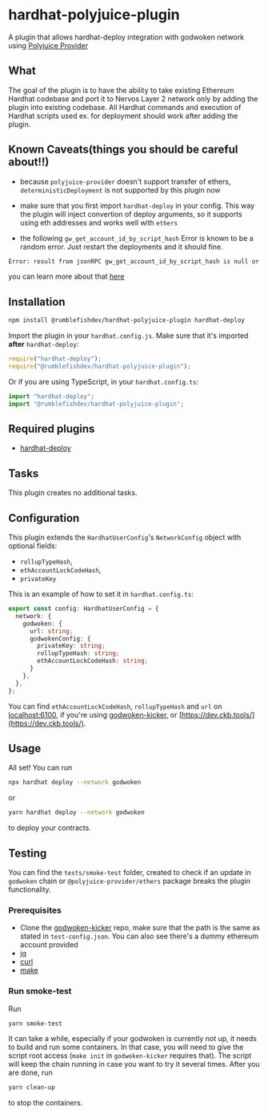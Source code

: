 # hardhat-polyjuice-plugin

A plugin that allows hardhat-deploy integration with godwoken network using [Polyjuice Provider](https://github.com/nervosnetwork/polyjuice-provider)

## What

The goal of the plugin is to have the ability to take existing Ethereum Hardhat codebase and port it to Nervos Layer 2 network only by adding the plugin into existing codebase. All Hardhat commands and execution of Hardhat scripts used ex. for deployment should work after adding the plugin.

## Known Caveats(things you should be careful about!!)

- because `polyjuice-provider` doesn't support transfer of ethers, `deterministicDeployment` is not supported by this plugin now

- make sure that you first import `hardhat-deploy` in your config. This way the plugin will inject convertion of deploy arguments, so it supports using eth addresses and works well with `ethers`

- the following `gw_get_account_id_by_script_hash` Error is known to be a random error. Just restart the deployments and it should fine.

```bash
Error: result from jsonRPC gw_get_account_id_by_script_hash is null or undefined. unable to fetch account id from script hash 0x73d89c5d14c9d71bd9380f98fee2337dc517d19f3e41288ee9f78d25ed3e3aaf
```

you can learn more about that [here](https://github.com/nervosnetwork/polyjuice-provider#known-caveatsthings-you-should-be-careful-about-)

## Installation

```bash
npm install @rumblefishdev/hardhat-polyjuice-plugin hardhat-deploy
```

Import the plugin in your `hardhat.config.js`. Make sure that it's imported **after** `hardhat-deploy`:

```js
require("hardhat-deploy");
require("@rumblefishdev/hardhat-polyjuice-plugin");
```

Or if you are using TypeScript, in your `hardhat.config.ts`:

```ts
import "hardhat-deploy";
import "@rumblefishdev/hardhat-polyjuice-plugin";
```

## Required plugins

- [hardhat-deploy](https://github.com/wighawag/hardhat-deploy)

## Tasks

This plugin creates no additional tasks.

## Configuration

This plugin extends the `HardhatUserConfig`'s `NetworkConfig` object with optional fields:

- `rollupTypeHash`,
- `ethAccountLockCodeHash`,
- `privateKey`

This is an example of how to set it in `hardhat.config.ts`:

```ts
export const config: HardhatUserConfig = {
  network: {
    godwoken: {
      url: string;
      godwokenConfig: {
        privateKey: string;
        rollupTypeHash: string;
        ethAccountLockCodeHash: string;
      }
    },
  },
};
```

You can find `ethAccountLockCodeHash`, `rollupTypeHash` and `url` on [localhost:6100](http://localhost:6100), if you're using [godwoken-kicker](https://github.com/RetricSu/godwoken-kicker), or [https://dev.ckb.tools/](https://dev.ckb.tools/).

## Usage

All set! You can run

```bash
npx hardhat deploy --network godwoken
```

or

```bash
yarn hardhat deploy --network godwoken
```

to deploy your contracts.

## Testing

You can find the `tests/smoke-test` folder, created to check if an update in `godwoken` chain or `@polyjuice-provider/ethers` package breaks the plugin functionality.

### Prerequisites

- Clone the [godwoken-kicker](https://github.com/RetricSu/godwoken-kicker) repo, make sure that the path is the same as stated in `test-config.json`. You can also see there's a dummy ethereum account provided
- [jq](https://stedolan.github.io/jq/download/)
- [curl](https://curl.se/download.html)
- [make](https://www.gnu.org/software/make/)

### Run smoke-test

Run

```bash
yarn smoke-test
```

It can take a while, especially if your godwoken is currently not up, it needs to build and run some containers. In that case, you will need to give the script root access (`make init` in `godwoken-kicker` requires that). The script will keep the chain running in case you want to try it several times. After you are done, run

```bash
yarn clean-up
```

to stop the containers.
